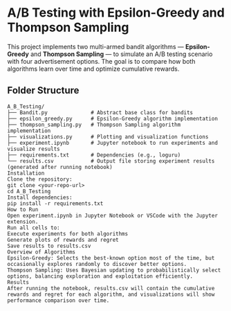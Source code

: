 # A/B Testing with Epsilon-Greedy and Thompson Sampling

This project implements two multi-armed bandit algorithms — **Epsilon-Greedy** and **Thompson Sampling** — to simulate an A/B testing scenario with four advertisement options. The goal is to compare how both algorithms learn over time and optimize cumulative rewards.

## Folder Structure

```text
A_B_Testing/
├── Bandit.py              # Abstract base class for bandits
├── epsilon_greedy.py      # Epsilon-Greedy algorithm implementation
├── thompson_sampling.py   # Thompson Sampling algorithm implementation
├── visualizations.py      # Plotting and visualization functions
├── experiment.ipynb       # Jupyter notebook to run experiments and visualize results
├── requirements.txt       # Dependencies (e.g., loguru)
└── results.csv            # Output file storing experiment results (generated after running notebook)
Installation
Clone the repository:
git clone <your-repo-url>
cd A_B_Testing
Install dependencies:
pip install -r requirements.txt
How to Run
Open experiment.ipynb in Jupyter Notebook or VSCode with the Jupyter extension.
Run all cells to:
Execute experiments for both algorithms
Generate plots of rewards and regret
Save results to results.csv
Overview of Algorithms
Epsilon-Greedy: Selects the best-known option most of the time, but occasionally explores randomly to discover better options.
Thompson Sampling: Uses Bayesian updating to probabilistically select options, balancing exploration and exploitation efficiently.
Results
After running the notebook, results.csv will contain the cumulative rewards and regret for each algorithm, and visualizations will show performance comparison over time.
